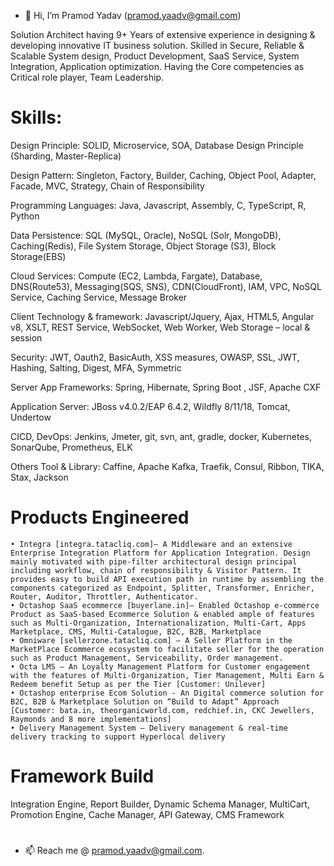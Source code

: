 - 👋 Hi, I’m Pramod Yadav (pramod.yaadv@gmail.com)

Solution Architect having 9+ Years of extensive experience in designing & developing innovative IT business solution. Skilled in Secure, Reliable & Scalable System design, Product Development, SaaS Service, System Integration, Application optimization. Having the Core competencies as Critical role player, Team Leadership.

# Skills: 
Design Principle: SOLID, Microservice, SOA, Database Design Principle (Sharding, Master-Replica)

Design Pattern: Singleton, Factory, Builder, Caching, Object Pool, Adapter, Facade, MVC, Strategy, Chain of Responsibility

Programming Languages: Java, Javascript, Assembly, C, TypeScript, R, Python

Data Persistence: SQL (MySQL, Oracle), NoSQL (Solr, MongoDB), Caching(Redis), File System Storage, Object Storage
(S3), Block Storage(EBS)

Cloud Services: Compute (EC2, Lambda, Fargate), Database, DNS(Route53), Messaging(SQS, SNS), CDN(CloudFront),
IAM, VPC, NoSQL Service, Caching Service, Message Broker

Client Technology & framework: Javascript/Jquery, Ajax, HTML5, Angular v8, XSLT, REST Service, WebSocket, Web
Worker, Web Storage – local & session

Security: JWT, Oauth2, BasicAuth, XSS measures, OWASP, SSL, JWT, Hashing, Salting, Digest, MFA, Symmetric

Server App Frameworks: Spring, Hibernate, Spring Boot , JSF, Apache CXF

Application Server: JBoss v4.0.2/EAP 6.4.2, Wildfly 8/11/18, Tomcat, Undertow

CICD, DevOps: Jenkins, Jmeter, git, svn, ant, gradle, docker, Kubernetes, SonarQube, Prometheus, ELK

Others Tool & Library: Caffine, Apache Kafka, Traefik, Consul, Ribbon, TIKA, Stax, Jackson

# Products Engineered
    • Integra [integra.tatacliq.com]– A Middleware and an extensive Enterprise Integration Platform for Application Integration. Design mainly motivated with pipe-filter architectural design principal including workflow, chain of responsibility & Visitor Pattern. It provides easy to build API execution path in runtime by assembling the components categorized as Endpoint, Splitter, Transformer, Enricher, Router, Auditor, Throttler, Authenticator.
    • Octashop SaaS ecommerce [buyerlane.in]– Enabled Octashop e-commerce Product as SaaS-based Ecommerce Solution & enabled ample of features such as Multi-Organization, Internationalization, Multi-Cart, Apps Marketplace, CMS, Multi-Catalogue, B2C, B2B, Marketplace
    • Omniware [sellerzone.tatacliq.com] – A Seller Platform in the MarketPlace Ecommerce ecosystem to facilitate seller for the operation such as Product Management, Serviceability, Order management.
    • Octa LMS – An Loyalty Management Platform for Customer engagement with the features of Multi-Organization, Tier Management, Multi Earn & Redeem benefit Setup as per the Tier [Customer: Unilever]
    • Octashop enterprise Ecom Solution - An Digital commerce solution for B2C, B2B & Marketplace Solution on “Build to Adapt” Approach [Customer: bata.in, theorganicworld.com, redchief.in, CKC Jewellers, Raymonds and 8 more implementations]
    • Delivery Management System – Delivery management & real-time delivery tracking to support Hyperlocal delivery

# Framework Build
Integration Engine, Report Builder, Dynamic Schema Manager, MultiCart, Promotion Engine, Cache Manager, API Gateway, CMS Framework

# 

- 📫 Reach me @ pramod.yaadv@gmail.com.

